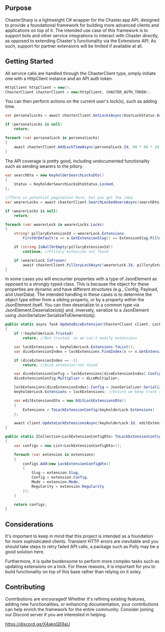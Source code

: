Purpose
--------
ChasterSharp is a lightweight C# wrapper for the Chaster.app API, designed to provide a foundational framework for building more advanced clients and applications on top of it. The intended use case of this framework is to support bots and other service integrations to interact with Chaster directly, as opposed to extending Chaster's functionality via the Extensions API. As such, support for partner extensions will be limited if available at all.

Getting Started
--------

All service calls are handled through the ChasterClient type, simply initiate one with a HttpClient instance and an API auth token.

<!-- snippet: instance -->
```cs
HttpClient httpClient = new();
ChasterClient chasterClient = new(httpClient, CHASTER_AUTH_TOKEN);
```
<!-- endSnippet -->

You can then perform actions on the current user's lock(s), such as adding time.

<!-- snippet: add-time -->
```cs
var personalLocks = await chasterClient.GetLocksAsync(UserLockStatus.Active);

if (personalLocks is null)
    return;

foreach (var personalLock in personalLocks)
{
    await chasterClient.AddLockTimeAsync(personalLock.Id, 60 * 60 * 24); //Add 24h to lock
}
```
<!-- endSnippet -->

The API coverage is pretty good, including undocumented functionality such as sending wearers to the pillory.

<!-- snippet: pillory-wearer -->
```cs
var searchDto = new KeyholderSearchLocksDto()
{
    Status = KeyholderSearchLocksDtoStatus.Locked,
};

//There is potential pagination here, but you get the idea
var wearerLocks = await chasterClient.SearchLockedUsersAsync(searchDto);

if (wearerLocks is null)
    return;

foreach (var wearerLock in wearerLocks.Locks)
{
    string? pilloryExtensionId = wearerLock.Extensions.
        FirstOrDefault(x => x.GetExtensionSlug() == ExtensionSlug.Pillory)?.Id;

    if (string.IsNullOrEmpty(pilloryExtensionId))
        continue; //Pillory extension not found

    if (wearerLock.IsFrozen)
        await chasterClient.PilloryLockAsync(wearerLock.Id, pilloryExtensionId, "for being frozen", 60 * 10);
}
```
<!-- endSnippet -->

In some cases you will encounter properties with a type of JsonElement as opposed to a strongly typed class. This is because the object for these properties are dynamic and have different structures (e.g., Config, Payload, and UserData). The intended handling in these cases is to determine the object type either from a sibling property, or by a property within the JsonElement itself. You can then deserialize to a common type via JsonElement.Deserialize<T>(obj) and, inversely, serialize to a JsonElement using JsonSerializer.SerializeToElement(obj).

<!-- snippet: update-extensions -->
```cs
public static async Task UpdateDiceExtension(ChasterClient client, LockForKeyholder keyholderLock, int diceMultiplier)
{
    if (!keyholderLock.Trusted)
        return; //Not trusted, so we can't modify extensions

    var lockExtensions = keyholderLock.Extensions.ToList();
    var diceExtensionIndex = lockExtensions.FindIndex(x => x.GetExtensionSlug() == ExtensionSlug.Dice);

    if (diceExtensionIndex == -1)
        return; //Dice extension not found

    var diceExtensionConfig = lockExtensions[diceExtensionIndex].Config.Deserialize<DiceConfig>()!;
    diceExtensionConfig.Multiplier = diceMultiplier;

    lockExtensions[diceExtensionIndex].Config = JsonSerializer.SerializeToElement(diceExtensionConfig);
    keyholderLock.Extensions = lockExtensions; //Ensure we keep track of the extension state

    var editExtensionsDto = new EditLockExtensionsDto()
    {
        Extensions = ToLockExtensionConfig(keyholderLock.Extensions)
    };

    await client.UpdateLockExtensionsAsync(keyholderLock.Id, editExtensionsDto);
}

public static ICollection<LockExtensionConfigDto> ToLockExtensionConfig(ICollection<ExtensionPartyForPublic> extensions)
{
    var configs = new List<LockExtensionConfigDto>();

    foreach (var extension in extensions)
    {
        configs.Add(new LockExtensionConfigDto()
        {
            Slug = extension.Slug,
            Config = extension.Config,
            Mode = extension.Mode,
            Regularity = extension.Regularity
        });
    }

    return configs;
}
```
<!-- endSnippet -->

Considerations
--------
It's important to keep in mind that this project is intended as a foundation for more sophisticated clients. Transient HTTP errors are inevitable and you should take steps to retry failed API calls, a package such as Polly may be a good solution here. 

Furthermore, it is quite burdensome to perform more complex tasks such as updating extensions on a lock. For these reasons, it is important for you to build functionality on top of this base rather than relying on it soley.

Contributing
--------
Contributions are encouraged! Whether it's refining existing features, adding new functionalities, or enhancing documentation, your contributions can help enrich the framework for the entire community. Consider joining our Discord server if you are interested in helping.

https://discord.gg/X4akpQE6aU
